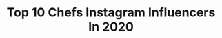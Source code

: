 ---
title: Top 10 Chefs Instagram Influencers In 2020
description: >-
  Find top chefs Instagram influencers in 2020. Most popular hashtags: #cheflife #thankful #nataliead #neverstopexploring.
platform: Instagram
profiles:
  - username: "thodoris_papanikolaou"
    fullname: >-
      Thodoris_Papanikolaou
    location: ""
    followers: 26135
    engagement: 947
    commentsToLikes: 0.016065
    id: ck5q084xu4pli0i11xnqqo75w
    verified: false
    hashtags: "#50bestdiscovery, #50bestrestaurants"
  - username: "pazanin.ivan"
    fullname: >-
      Ivan Pazanin
    location: ""
    followers: 43369
    engagement: 543
    commentsToLikes: 0.014910
    id: ck6u6obzmgrtl0j71aaps5ata
    verified: false
    hashtags: "#svizanjega, #croatiafulloflife, #foodporn, #cheflife"
  - username: "jskenes"
    fullname: >-
      Joshua Skenes
    location: "United States"
    followers: 116820
    engagement: 193
    commentsToLikes: 0.024165
    id: ck0vw8wrcsms30i19fp5tkn8a
    verified: true
    hashtags: "#tarpon, #jiayou"
  - username: "chefwilliambradley"
    fullname: >-
      William Bradley
    location: "United States"
    followers: 6161
    engagement: 500
    commentsToLikes: 0.042757
    id: ck0ttsekh44in0i19kmkcilf5
    verified: false
    hashtags: "#craftmenship, #fridaynight, #relaischateaux60, #eatlocal"
  - username: "adamleonti"
    fullname: >-
      Adam Leonti
    location: "United States"
    followers: 5524
    engagement: 527
    commentsToLikes: 0.040141
    id: ck55ldjl01bi30i11iid0mn31
    verified: false
    hashtags: "#unionsquaregreenmarket"
  - username: "chefreneeerickson"
    fullname: >-
      Renee Erickson
    location: "United States"
    followers: 16728
    engagement: 228
    commentsToLikes: 0.026921
    id: ck14l2li8sj6x0i196s0597ce
    verified: false
    hashtags: "#eatseacreatures, #seattlerestaurantsunited, #strongertogether, #saverestaurants"
  - username: "natalievijfhuizen"
    fullname: >-
      Natalie Vijfhuizen 🌞
    location: "Netherlands"
    followers: 24047
    engagement: 983
    commentsToLikes: 0.082051
    id: ck139pu1fmjgw0i19k08zc4zs
    verified: false
    hashtags: "#nataliead, #nevernoteating, #favouritesmix, #houvanjou"
  - username: "feodor_kiselev"
    fullname: >-
      Feodor Kiselev
    location: "Japan"
    followers: 26958
    engagement: 2353
    commentsToLikes: 0.056554
    id: ck5zkqc7sjyov0i149ve6ew4c
    verified: false
    hashtags: "#kawaiiaesthetic, #harajukufashion, #alternativestyle, #harajukustyle"
  - username: "cheffati"
    fullname: >-
      Fatima Ali
    location: "United States"
    followers: 162716
    engagement: 2341
    commentsToLikes: 0.040380
    id: ck5cgzaimptro0i11qpuiyfzb
    verified: true
    hashtags: "#tonewbeginnings, #herestoanewchapter, #abbashome, #carpets"
  - username: "good_vibes_janelle_"
    fullname: >-
      Janelle🥀
    location: "United States"
    followers: 4271
    engagement: 2233
    commentsToLikes: 0.105859
    id: ck5zj9mq2h7300i140vgs8n3n
    verified: false
    hashtags: "#blessed, #okurrr, #halloween, #fashionshow"
---
